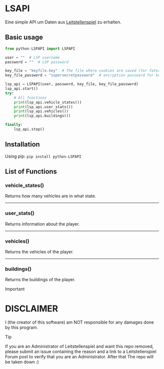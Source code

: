 # LSAPI
Eine simple API um Daten aus [Leitstellenspiel](https://www.leitstellenspiel.de/) zu erhalten.

## Basic usage
```python
from python-LSPAPI import LSPAPI

user = ""  # LSP username
password = ""  # LSP password

key_file = "keyfile.key"  # The file where cookies are saved (for fater second login)
key_file_password = "supersecretpassword"  # encryption password for keyfile

lsp_api = LSPAPI(user, password, key_file, key_file_password)
lsp_api.start()
try:
    # All functions
    print(lsp_api.vehicle_states())
    print(lsp_api.user_stats())
    print(lsp_api.vehicles())
    print(lsp_api.buildings())

finally:
    lsp_api.stop()

```

## Installation

Using pip:
`pip install python-LSPAPI`


## List of Functions

### vehicle_states()
Returns how many vehicles are in what state.

---
### user_stats()
Returns information about the player.

---
### vehicles()
Returns the vehicles of the player.

---
### buildings()
Returns the buildings of the player.



> [!IMPORTANT]
> # DISCLAIMER
> I (the creator of this software) am NOT responsible for any damages done by this program. 


> [!TIP]
> If you are an Administrator of Leitstellenspiel and want this repo removed, please submit an issue containing the reason and a link to a Leitstellenspiel Forum post to verify that you are an Administrator. After that The repo will be taken down :)


